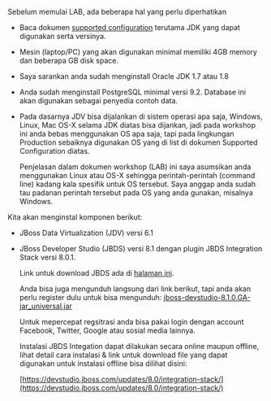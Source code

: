 Sebelum memulai LAB, ada beberapa hal yang perlu diperhatikan

*  Baca dokumen [supported configuration](https://access.redhat.com/articles/703663) terutama JDK yang dapat digunakan serta versinya.
*  Mesin (laptop/PC) yang akan digunakan minimal memiliki 4GB memory dan beberapa GB disk space.
*  Saya sarankan anda sudah menginstall Oracle JDK 1.7 atau 1.8
*  Anda sudah menginstall PostgreSQL minimal versi 9.2. Database ini akan digunakan sebagai penyedia contoh data.
*  Pada dasarnya JDV bisa dijalankan di sistem operasi apa saja, Windows, Linux, Mac OS-X selama JDK diatas bisa dijankan, jadi pada workshop ini anda bebas menggunakan OS apa saja, tapi pada lingkungan Production sebaiknya digunakan OS yang di list di dokumen Supported Configuration diatas.

   Penjelasan dalam dokumen workshop (LAB) ini saya asumsikan anda menggunakan Linux atau OS-X sehingga perintah-perintah (command line) kadang kala spesifik untuk OS tersebut. Saya anggap anda sudah tau padanan perintah tersebut pada OS yang anda gunakan, misalnya Windows.

Kita akan menginstal komponen berikut:
-  JBoss Data Virtualization (JDV) versi 6.1
-  JBoss Developer Studio (JBDS) versi 8.1 dengan plugin JBDS Integration Stack versi 8.0.1.
   
   Link untuk download JBDS ada di [halaman ini](https://www.jboss.org/products/devstudio/overview/). 
   
   Anda bisa juga mengunduh langsung dari link berikut, tapi anda akan perlu register dulu untuk bisa mengunduh:
   [jboss-devstudio-8.1.0.GA-jar_universal.jar](https://www.jboss.org/download-manager/file/jboss-devstudio-8.1.0.GA-jar_universal.jar)
   
   Untuk mepercepat regsitrasi anda bisa pakai login dengan account Facebook, Twitter, Google atau sosial media lainnya.
   
   Instalasi JBDS Integation dapat dilakukan secara online maupun offline, lihat detail cara instalasi & link untuk download file yang dapat digunakan untuk instalasi offline bisa dilihat disini:
   
   [https://devstudio.jboss.com/updates/8.0/integration-stack/](https://devstudio.jboss.com/updates/8.0/integration-stack/)
